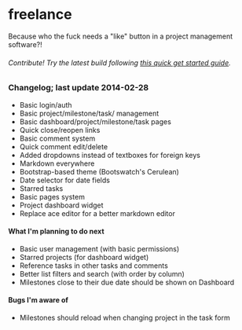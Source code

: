 freelance
=========

Because who the fuck needs a "like" button in a project management software?!

###### Contribute! Try the latest build following [this quick get started guide](https://github.com/tbergeron/freelance/wiki/Get-Started).

### Changelog; last update 2014-02-28
- Basic login/auth
- Basic project/milestone/task/ management
- Basic dashboard/project/milestone/task pages
- Quick close/reopen links
- Basic comment system
- Quick comment edit/delete
- Added dropdowns instead of textboxes for foreign keys
- Markdown everywhere
- Bootstrap-based theme (Bootswatch's Cerulean)
- Date selector for date fields
- Starred tasks
- Basic pages system
- Project dashboard widget
- Replace ace editor for a better markdown editor

#### What I'm planning to do next
- Basic user management (with basic permissions)
- Starred projects (for dashboard widget)
- Reference tasks in other tasks and comments
- Better list filters and search (with order by column)
- Milestones close to their due date should be shown on Dashboard

#### Bugs I'm aware of
- Milestones should reload when changing project in the task form
